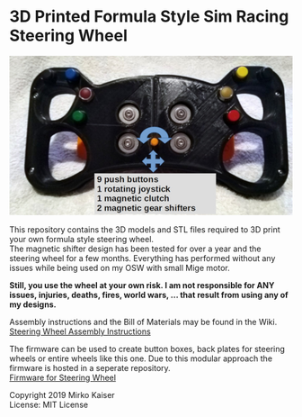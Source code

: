 # 3D Printed Formula Style Sim Racing Steering Wheel
![Example of steering wheel](https://raw.githubusercontent.com/KaiserSoft/3d-printed-formula-style-steering-wheel/master/pictures/wheel%20front%20with%20buttons%20and%20arrows.jpg)

This repository contains the 3D models and STL files required to 3D print your own formula style steering wheel.     
The magnetic shifter design has been tested for over a year and the steering wheel for a few months. Everything has performed without any issues while being used on my OSW with small Mige motor.    

**Still, you use the wheel at your own risk. I am not responsible for ANY issues, injuries, deaths, fires, world wars, ... that result from using any of my designs.**     


Assembly instructions and the Bill of Materials may be found in the Wiki. [Steering Wheel Assembly Instructions](https://github.com/KaiserSoft/3d-printed-formula-style-steering-wheel/wiki)     
    
The firmware can be used to create button boxes, back plates for steering wheels or entire wheels like this one. Due to this modular approach the firmware is hosted in a seperate repository.     
[Firmware for Steering Wheel](https://github.com/KaiserSoft/simwheel-firmware-arduino-pro-micro)

Copyright 2019 Mirko Kaiser     
License: MIT License


